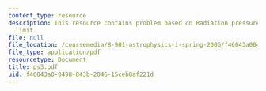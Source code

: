 ```yaml
---
content_type: resource
description: This resource contains problem based on Radiation pressure and the Eddington
  limit.
file: null
file_location: /coursemedia/8-901-astrophysics-i-spring-2006/f46043a00498843b204615ceb8af221d_ps3.pdf
file_type: application/pdf
resourcetype: Document
title: ps3.pdf
uid: f46043a0-0498-843b-2046-15ceb8af221d
---
```

